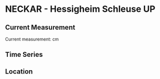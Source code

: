 # NECKAR - Hessigheim Schleuse UP

## Current Measurement

Current measurement: <Value topic="rivers/pegel-online/NECKAR/Hessigheim_Schleuse_UP/measurementValue"/> cm

## Time Series

<TimeSeries topic="rivers/pegel-online/NECKAR/Hessigheim_Schleuse_UP/measurementValue" period="week" />

## Location

<WorldMap>
  <Marker lat="48.993137700872936" lon="9.192173877167448" labelTopic="rivers/pegel-online/NECKAR/Hessigheim_Schleuse_UP" />
</WorldMap>
